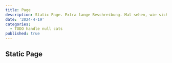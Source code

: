 ```yaml
---
title: Page
description: Static Page. Extra lange Beschreibung. Mal sehen, wie sich das auswirkt. Extra lange Beschreibung. Mal sehen, wie sich das auswirkt. Extra lange Beschreibung. Mal sehen, wie sich das auswirkt.
date: '2024-4-19'
categories:
  - TODO handle null cats
published: true
---
```


## Static Page
